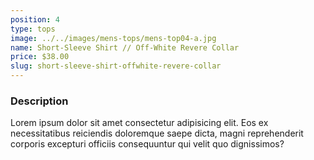 ```yaml
---
position: 4
type: tops
image: ../../images/mens-tops/mens-top04-a.jpg
name: Short-Sleeve Shirt // Off-White Revere Collar
price: $38.00
slug: short-sleeve-shirt-offwhite-revere-collar
---
```


### Description

Lorem ipsum dolor sit amet consectetur adipisicing elit. Eos ex necessitatibus reiciendis doloremque saepe dicta, magni reprehenderit corporis excepturi officiis consequuntur qui velit quo dignissimos?
